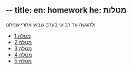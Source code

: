 --
title:
  en: homework
  he: מטלות
--

להגשה עד רביעי בערב שבוע אחרי שניתנו:

- [מטלה 1](exercise01.pdf)
- [מטלה 2](exercise02.pdf)
- [מטלה 3](exercise03.pdf)
- [מטלה 4](exercise04.pdf)
- [מטלה 5](exercise05.pdf)

